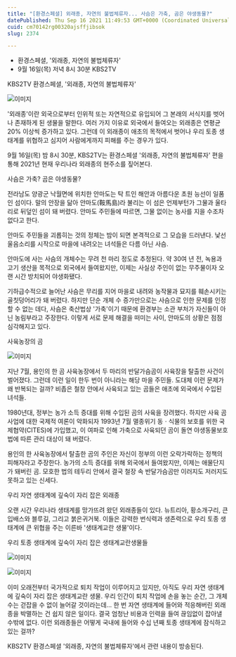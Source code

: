```yaml
---
title: "[환경스페셜] 외래종, 자연의 불법체류자... 사슴은 가축, 곰은 야생동물?"
datePublished: Thu Sep 16 2021 11:49:53 GMT+0000 (Coordinated Universal Time)
cuid: cm70142rg00320ajsffjibsok
slug: 2374

---
```



- 환경스페셜, '외래종, 자연의 불법체류자'
- 9월 16일(목) 저녁 8시 30분 KBS2TV

KBS2TV 환경스페셜, '외래종, 자연의 불법체류자'

![이미지](https://cdn.hashnode.com/res/hashnode/image/upload/v1739250950385/21588b6e-aaa4-49c5-ae3d-dbf9d0d36e1f.jpeg)

'외래종'이란 외국으로부터 인위적 또는 자연적으로 유입되어 그 본래의 서식지를 벗어나 존재하게 된 생물을 말한다. 여러 가지 이유로 외국에서 들여오는 외래종은 연평균 20% 이상씩 증가하고 있다. 그런데 이 외래종이 애초의 목적에서 벗어나 우리 토종 생태계를 위협하고 심지어 사람에게까지 피해를 주는 경우가 있다.

9월 16일(목) 밤 8시 30분, KBS2TV는 환경스페셜 '외래종, 자연의 불법체류자' 편을 통해 2021년 현재 우리나라 외래종의 현주소를 짚어본다.

사슴은 가축? 곰은 야생동물?

전라남도 양광군 낙월면에 위치한 안마도는 탁 트인 해안과 아름다운 초원 능선이 일품인 섬이다. 말의 안장을 닮아 안마도(鞍馬島)라 불리는 이 섬은 언제부턴가 그물과 울타리로 뒤덮인 섬이 돼 버렸다. 안마도 주민들에 따르면, 그물 없이는 농사를 지을 수조차 없다고 한다.

안마도 주민들을 괴롭히는 것의 정체는 밤이 되면 본격적으로 그 모습을 드러낸다. 낯선 울음소리를 시작으로 마을에 내려오는 녀석들은 다름 아닌 사슴.

안마도에 사는 사슴의 개체수는 무려 천 마리 정도로 추정된다. 약 30여 년 전, 녹용과 고기 생산을 목적으로 외국에서 들여왔지만, 이제는 사실상 주인이 없는 무주물이자 오랜 시간 방치되어 야생화됐다.

기하급수적으로 늘어난 사슴은 무리를 지어 마을로 내려와 농작물과 묘지를 훼손시키는 골칫덩어리가 돼 버렸다. 하지만 단순 개체 수 증가만으로는 사슴으로 인한 문제를 인정할 수 없는 데다, 사슴은 축산법상 '가축'이기 때문에 환경부는 소관 부처가 자신들이 아닌 농림부라고 주장한다. 이렇게 서로 문제 해결을 떠미는 사이, 안마도의 상황은 점점 심각해지고 있다.

사육농장의 곰

![이미지](https://cdn.hashnode.com/res/hashnode/image/upload/v1739250952014/1f718ec3-8c55-4be0-9264-442cde22f60c.jpeg)

지난 7월, 용인의 한 곰 사육농장에서 두 마리의 반달가슴곰이 사육장을 탈출한 사건이 벌어졌다. 그런데 이런 일이 한두 번이 아니라는 해당 마을 주민들. 도대체 이런 문제가 왜 반복되는 걸까? 비좁은 철창 안에서 사육되고 있는 곰들은 애초에 외국에서 수입된 녀석들.

1980년대, 정부는 농가 소득 증대를 위해 수입된 곰의 사육을 장려했다. 하지만 사육 곰 사업에 대한 국제적 여론이 악화되자 1993년 7월 멸종위기 동ㆍ식물의 보호를 위한 국제협약(CITES)에 가입했고, 이 여파로 인해 가축으로 사육되던 곰이 돌연 야생동물보호법에 따른 관리 대상이 돼 버렸다.

용인의 한 사육농장에서 탈출한 곰의 주인은 자신이 정부의 이런 오락가락하는 정책의 피해자라고 주장한다. 농가의 소득 증대를 위해 외국에서 들여왔지만, 이제는 애물단지가 돼버린 곰. 모호한 법의 테두리 안에서 결국 철장 속 반달가슴곰만 이러지도 저러지도 못하고 있는 신세다.

우리 자연 생태계에 깊숙이 자리 잡은 외래종

오랜 시간 우리나라 생태계를 망가뜨려 왔던 외래종들이 있다. 뉴트리아, 황소개구리, 큰입배스와 블루길, 그리고 붉은귀거북. 이들은 강력한 번식력과 생존력으로 우리 토종 생태계에 큰 위협을 주는 이른바 '생태계교란 생물'이다.

우리 토종 생태계에 깊숙이 자리 잡은 생태계교란생물들

![이미지](https://cdn.hashnode.com/res/hashnode/image/upload/v1739250953438/f9663577-9745-410c-9629-f650b0cd3e42.jpeg)

![이미지](https://cdn.hashnode.com/res/hashnode/image/upload/v1739250954925/aa6b415a-1043-48c0-98fe-6342708f3612.jpeg)

이미 오래전부터 국가적으로 퇴치 작업이 이루어지고 있지만, 아직도 우리 자연 생태계에 깊숙이 자리 잡은 생태계교란 생물. 우리 인간이 퇴치 작업에 손을 놓는 순간, 그 개체수는 걷잡을 수 없이 늘어갈 것이라는데... 한 번 자연 생태계에 들어와 적응해버린 외래종을 박멸하는 건 쉽지 않은 일이다. 결국 엄청난 비용과 인력을 들여 끊임없이 잡아낼 수밖에 없다. 이런 외래종들은 어떻게 국내에 들어와 수십 년째 토종 생태계에 잠식하고 있는 걸까?

KBS2TV 환경스페셜 '외래종, 자연의 불법체류자'에서 관련 내용이 방송된다.